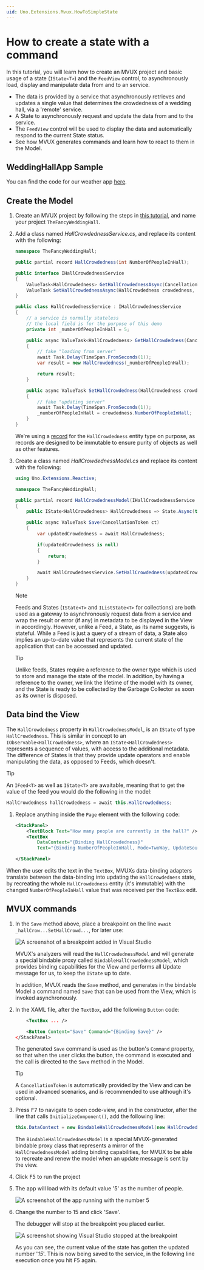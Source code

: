 ```yaml
---
uid: Uno.Extensions.Mvux.HowToSimpleState
---
```


# How to create a state with a command

In this tutorial, you will learn how to create an MVUX project and basic usage of a state (`IState<T>`) and the `FeedView` control, to asynchronously load, display and manipulate data from and to an service.

 - The data is provided by a service that asynchronously retrieves and updates a single value that determines the crowdedness of a wedding hall, via a 'remote' service.
 - A State to asynchronously request and update the data from and to the service.
 - The `FeedView` control will be used to display the data and automatically respond to the current State status.
 - See how MVUX generates commands and learn how to react to them in the Model.

## WeddingHallApp Sample

You can find the code for our weather app [here](https://github.com/unoplatform/Uno.Samples/tree/master/UI/MvuxHowTos/WeddingHallApp).

## Create the Model

1. Create an MVUX project by following the steps in [this tutorial](xref:Uno.Extensions.Mvux.HowToMvuxProject), and name your project `TheFancyWeddingHall`.

1. Add a class named *HallCrowdednessService.cs*, and replace its content with the following:

    ```csharp
    namespace TheFancyWeddingHall;

    public partial record HallCrowdedness(int NumberOfPeopleInHall);

    public interface IHallCrowdednessService
    {
        ValueTask<HallCrowdedness> GetHallCrowdednessAsync(CancellationToken ct);
        ValueTask SetHallCrowdednessAsync(HallCrowdedness crowdedness, CancellationToken ct);
    }

    public class HallCrowdednessService : IHallCrowdednessService
    {
        // a service is normally stateless
        // the local field is for the purpose of this demo
        private int _numberOfPeopleInHall = 5;

        public async ValueTask<HallCrowdedness> GetHallCrowdedness(CancellationToken ct)
        {
            // fake "loading from server"
            await Task.Delay(TimeSpan.FromSeconds(1));
            var result = new HallCrowdedness(_numberOfPeopleInHall);

            return result;
        }

        public async ValueTask SetHallCrowdedness(HallCrowdedness crowdedness, CancellationToken ct)
        {
            // fake "updating server"
            await Task.Delay(TimeSpan.FromSeconds(1));
            _numberOfPeopleInHall = crowdedness.NumberOfPeopleInHall;
        }
    }
    ```

    We're using a [record](https://learn.microsoft.com/dotnet/csharp/language-reference/builtin-types/record) for the `HallCrowdedness` entity type on purpose, as records are designed to be immutable to ensure purity of objects as well as other features.

1. Create a class named *HallCrowdednessModel.cs* and replace its content with the following:

    ```csharp
    using Uno.Extensions.Reactive;

    namespace TheFancyWeddingHall;

    public partial record HallCrowdednessModel(IHallCrowdednessService HallCrowdednessService)
    {
        public IState<HallCrowdedness> HallCrowdedness => State.Async(this, HallCrowdednessService.GetHallCrowdedness);

        public async ValueTask Save(CancellationToken ct)
        {
            var updatedCrowdedness = await HallCrowdedness;

            if(updatedCrowdedness is null)
            {
                return;
            }

            await HallCrowdednessService.SetHallCrowdedness(updatedCrowdedness, ct);
        }
    }
    ```

    > [!NOTE]
    > Feeds and States (`IState<T>` and `IListState<T>` for collections) are both used as a gateway to asynchronously request data from a service and wrap the result or error (if any) in metadata to be displayed in the View in accordingly.
    However, unlike a Feed, a State, as its name suggests, is stateful.
    While a Feed is just a query of a stream of data, a State also implies an up-to-date value that represents the current state of the application that can be accessed and updated.

    > [!TIP]
    > Unlike feeds, States require a reference to the owner type which is used to store and manage the state of the model.
    In addition, by having a reference to the owner, we link the lifetime of the model with its owner, and the State is ready to be collected by the Garbage Collector as soon as its owner is disposed.

## Data bind the View

The `HallCrowdedness` property in `HallCrowdednessModel`, is an `IState` of type `HallCrowdedness`.
This is similar in concept to an `IObservable<HallCrowdedness>`, where an `IState<HallCrowdedness>` represents a sequence of values, with access to the additional metadata.
The difference of States is that they provide update operators and enable manipulating the data, as opposed to Feeds, which doesn't.

> [!TIP]
> An `IFeed<T>` as well as `IState<T>` are awaitable, meaning that to get the value of the feed you would do the following in the model:
>
> ```csharp
> HallCrowdedness hallCrowdedness = await this.HallCrowdedness;
> ```

1. Replace anything inside the `Page` element with the following code:

    ```xml
    <StackPanel>
        <TextBlock Text="How many people are currently in the hall?" />
        <TextBox
            DataContext="{Binding HallCrowdedness}"
            Text="{Binding NumberOfPeopleInHall, Mode=TwoWay, UpdateSourceTrigger=PropertyChanged}" />

    </StackPanel>
    ```

When the user edits the text in the `TextBox`, MVUXs data-binding adapters translate between the data-binding into updating the `HallCrowdedness` state, by recreating the whole `HallCrowdedness` entity (it's immutable) with the changed `NumberOfPeopleInHall` value that was received per the `TextBox` edit.

## MVUX commands

1. In the `Save` method above, place a breakpoint on the line `await _hallCrow...SetHallCrowd...`, for later use:

    ![A screenshot of a breakpoint added in Visual Studio](../Assets/SimpleState-2.jpg)

    MVUX's analyzers will read the `HallCrowdednessModel` and will generate a special bindable proxy called `BindableHallCrowdednessModel`, which provides binding capabilities for the View and performs all Update message for us, to keep the `IState` up to date.

    In addition, MVUX reads the `Save` method, and generates in the bindable Model a command named `Save` that can be used from the View, which is invoked asynchronously.

1. In the XAML file, after the `TextBox`, add the following `Button` code:

    ```xml
        <TextBox ... />

        <Button Content="Save" Command="{Binding Save}" />
    </StackPanel>
    ```

    The generated `Save` command is used as the button's `Command` property, so that when the user clicks the button, the command is executed and the call is directed to the `Save` method in the Model.

    > [!TIP]
    > A `CancellationToken` is automatically provided by the View and can be used in advanced scenarios, and is recommended to use although it's optional.

1. Press <kbd>F7</kbd> to navigate to open code-view, and in the constructor, after the line that calls `InitializeComponent()`, add the following line:

    ```csharp
    this.DataContext = new BindableHallCrowdednessModel(new HallCrowdednessService());
    ```

    The `BindableHallCrowdednessModel` is a special MVUX-generated bindable proxy class that represents a mirror of the `HallCrowdednessModel` adding binding capabilities, for MVUX to be able to recreate and renew the model when an update message is sent by the view.

1. Click <kbd>F5</kbd> to run the project

1. The app will load with its default value '5' as the number of people.

    ![A screenshot of the app running with the number 5](../Assets/SimpleState-1.jpg)

1. Change the number to 15 and click 'Save'.

    The debugger will stop at the breakpoint you placed earlier. <!--(See step No. x)-->

    ![A screenshot showing Visual Studio stopped at the breakpoint](../Assets/SimpleState-3.jpg)

    As you can see, the current value of the state has gotten the updated number '*15*'. This is now being saved to the service, in the following line execution once you hit <kbd>F5</kbd> again.

